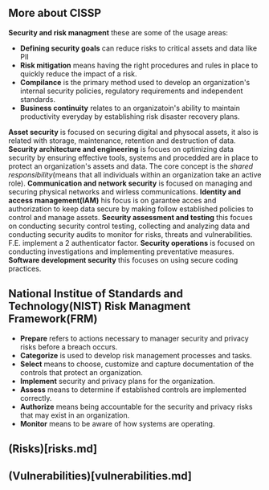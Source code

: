 ## More about CISSP

**Security and risk managment** these are some of the usage areas:
*   **Defining security goals** can reduce risks to critical assets and data like PII
*   **Risk mitigation** means having the right procedures and rules in place to quickly reduce the impact of a risk.
*   **Compilance** is the primary method used to develop an organization's internal security policies, regulatory requirements and independent standards.
*   **Business continuity** relates to an organizatoin's ability to maintain productivity everyday by establishing risk disaster recovery plans.

**Asset security** is focused on securing digital and physocal assets, it also is related with storage, maintenance, retention and destruction of data.
**Security architecture and engineering** is focues on optimizing data security by ensuring effective tools, systems and procedded are in place to protect an organization's assets and data. The core concept is the *shared responsibility*(means that all individuals within an organization take an active role). 
**Communication and network security** is focused on managing and securing physical networks and wirless communications.
**Identity and access management(IAM)** his focus is on garantee acces and authorization to keep data secure by making follow established policies to control and manage assets.
**Security assessment and testing** this focues on conducting security control testing, collecting and analyzing data and conducting security audits to monitor for risks, threats and vulnerabilities. F.E. implement a 2 authenticator factor.
**Security operations**  is focused on conducting investigations and implementing preventative measures.
**Software development security** this focuses on using secure coding practices.

## National Institue of Standards and Technology(NIST) Risk Managment Framework(FRM)

*   **Prepare** refers to actions necessary to manager security and privacy risks before a breach occurs.
*   **Categorize** is used to develop risk management processes and tasks.
*   **Select** means to choose, customize and capture documentation of the controls that protect an organization.
*   **Implement** security and privacy plans for the organization.
*   **Assess** means to determine if established controls are implemented correctly.
*   **Authorize** means being accountable for the security and privacy risks that may exist in an organization.
*   **Monitor** means to be aware of how systems are operating.

## (Risks)[risks.md]

## (Vulnerabilities)[vulnerabilities.md]